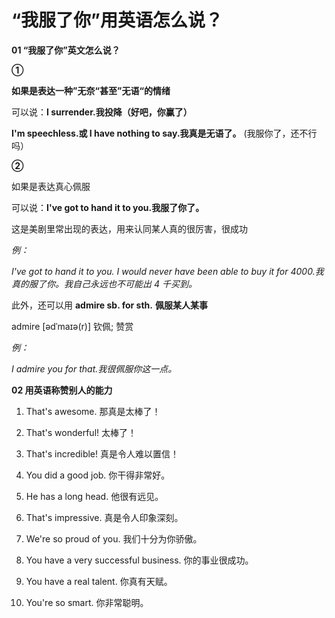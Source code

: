 # “我服了你”用英语怎么说？

**01 “我服了你”英文怎么说？**

**①**

**如果是表达一种”无奈“甚至”无语“的情绪**

可以说：**I surrender.我投降（好吧，你赢了）**

**I'm speechless.或 I have nothing to say.我真是无语了。** (我服你了，还不行吗）

**②**

如果是表达真心佩服

可以说：**I've got to hand it to you.我服了你了。**

这是美剧里常出现的表达，用来认同某人真的很厉害，很成功

_例：_

_I've got to hand it to you. I would never have been able to buy it for 4000.我真的服了你。我自己永远也不可能出 4 千买到。_

此外，还可以用 **admire sb. for sth.** **佩服某人某事**

admire [ədˈmaɪə(r)] 钦佩; 赞赏

_例：_

_I admire you for that.我很佩服你这一点。_

**02 用英语称赞别人的能力**

1. That's awesome. 那真是太棒了！

2. That's wonderful! 太棒了！

3. That's incredible! 真是令人难以置信！

4. You did a good job. 你干得非常好。

5. He has a long head. 他很有远见。

6. That's impressive. 真是令人印象深刻。

7. We're so proud of you. 我们十分为你骄傲。

8. You have a very successful business. 你的事业很成功。

9. You have a real talent. 你真有天赋。

10. You're so smart. 你非常聪明。
